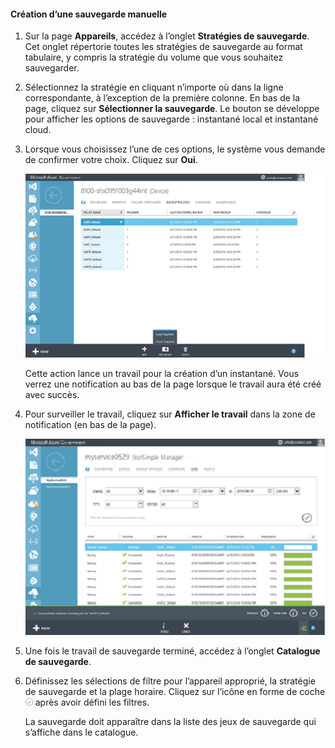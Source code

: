 <!--author=SharS last changed: 9/17/15-->

#### Création d’une sauvegarde manuelle
1. Sur la page **Appareils**, accédez à l’onglet **Stratégies de sauvegarde**. Cet onglet répertorie toutes les stratégies de sauvegarde au format tabulaire, y compris la stratégie du volume que vous souhaitez sauvegarder.
2. Sélectionnez la stratégie en cliquant n’importe où dans la ligne correspondante, à l’exception de la première colonne. En bas de la page, cliquez sur **Sélectionner la sauvegarde**. Le bouton se développe pour afficher les options de sauvegarde : instantané local et instantané cloud.
3. Lorsque vous choisissez l’une de ces options, le système vous demande de confirmer votre choix. Cliquez sur **Oui**.
   
    ![Création d’une sauvegarde manuelle1](./media/storsimple-create-manual-backup-gov/HCS_CreateManualBackup1-gov-include.png)
   
    Cette action lance un travail pour la création d’un instantané. Vous verrez une notification au bas de la page lorsque le travail aura été créé avec succès.
4. Pour surveiller le travail, cliquez sur **Afficher le travail** dans la zone de notification (en bas de la page).
   
    ![Création d’une sauvegarde manuelle2](./media/storsimple-create-manual-backup-gov/HCS_CreateManualBackup2-gov-include.png)
5. Une fois le travail de sauvegarde terminé, accédez à l’onglet **Catalogue de sauvegarde**.
6. Définissez les sélections de filtre pour l’appareil approprié, la stratégie de sauvegarde et la plage horaire. Cliquez sur l’icône en forme de coche ![icône en forme de coche](./media/storsimple-create-manual-backup/HCS_CheckIcon-include.png) après avoir défini les filtres.
   
   La sauvegarde doit apparaître dans la liste des jeux de sauvegarde qui s’affiche dans le catalogue.

<!---HONumber=Oct15_HO3-->